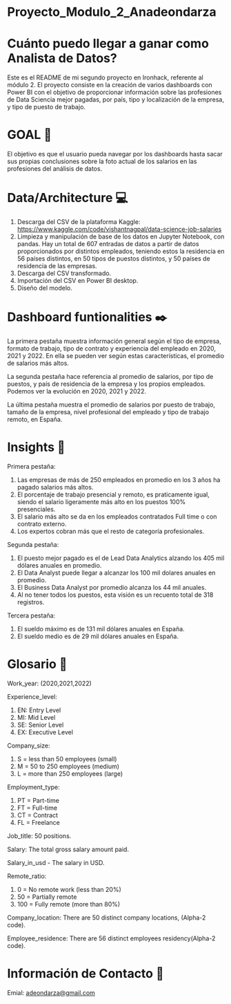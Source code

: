# Proyecto_Modulo_2_Anadeondarza


# Cuánto puedo llegar a ganar como Analista de Datos?

Este es el README de mi segundo proyecto en Ironhack, referente al módulo 2. El proyecto consiste en la creación de varios dashboards con Power BI con el objetivo de proporcionar información sobre las profesiones de Data Sciencia mejor pagadas, por país, tipo y localización de la empresa, y tipo de puesto de trabajo. 

# GOAL 🏃

El objetivo es que el usuario pueda navegar por los dashboards hasta sacar sus propias conclusiones sobre la foto actual de los salarios en las profesiones del análisis de datos. 

# Data/Architecture 💻

1. Descarga del CSV de la plataforma Kaggle: https://www.kaggle.com/code/vishantnagpal/data-science-job-salaries
2. Limpieza y manipulación de base de los datos en Jupyter Notebook, con pandas. Hay un total de 607 entradas de datos a partir de datos proporcionados por distintos empleados, teniendo estos la residencia en 56 países distintos, en 50 tipos de puestos distintos, y 50 países de residencia de las empresas. 
3. Descarga del CSV transformado.
4. Importación del CSV en Power BI desktop.
5. Diseño del modelo.


# Dashboard funtionalities ✒️

La primera pestaña muestra información general según el tipo de empresa, formato de trabajo, tipo de contrato y experiencia del empleado en 2020, 2021 y 2022. En ella se pueden ver según estas características, el promedio de salarios más altos.

La segunda pestaña hace referencia al promedio de salarios, por tipo de puestos, y país de residencia de la empresa y los propios empleados. Podemos ver la evolución en 2020, 2021 y 2022.

La última pestaña muestra el promedio de salarios por puesto de trabajo, tamaño de la empresa, nivel profesional del empleado y tipo de trabajo remoto, en España. 


# Insights 📢

Primera pestaña: 
1. Las empresas de más de 250 empleados en promedio en los 3 años ha pagado salarios más altos.
2. El porcentaje de trabajo presencial y remoto, es praticamente igual, siendo el salario ligeramente más alto en los puestos 100% presenciales. 
3. El salario más alto se da en los empleados contratados Full time o con contrato externo.
4. Los expertos cobran más que el resto de categoría profesionales.

Segunda pestaña:
1. El puesto mejor pagado es el de Lead Data Analytics alzando los 405 mil dólares anuales en promedio.
2. El Data Analyst puede llegar a alcanzar los 100 mil dolares anuales en promedio.
3. El Business Data Analyst por promedio alcanza los 44 mil anuales. 
4. Al no tener todos los puestos, esta visión es un recuento total de 318 registros. 

Tercera pestaña: 
1. El sueldo máximo es de 131 mil dólares anuales en España.
2. El sueldo medio es de 29 mil dólares anuales en España.


# Glosario 📌

Work_year: (2020,2021,2022)

Experience_level: 
 
 1. EN: Entry Level 
 2. MI: Mid Level
 3. SE: Senior Level
 4. EX: Executive Level

Company_size:

 1. S = less than 50 employees (small) 
 2. M = 50 to 250 employees (medium)
 3. L = more than 250 employees (large)

Employment_type:
 1. PT = Part-time
 2. FT = Full-time 
 3. CT = Contract 
 4. FL = Freelance

Job_title: 50 positions.

Salary: The total gross salary amount paid.

Salary_in_usd - The salary in USD.

Remote_ratio:
 1. 0 = No remote work (less than 20%)
 2. 50 = Partially remote 
 3. 100 = Fully remote (more than 80%)

Company_location: There are 50 distinct company locations, (Alpha-2 code).

Employee_residence: There are 56 distinct employees residency(Alpha-2 code).


# Información de Contacto 💌

Emial: adeondarza@gmail.com